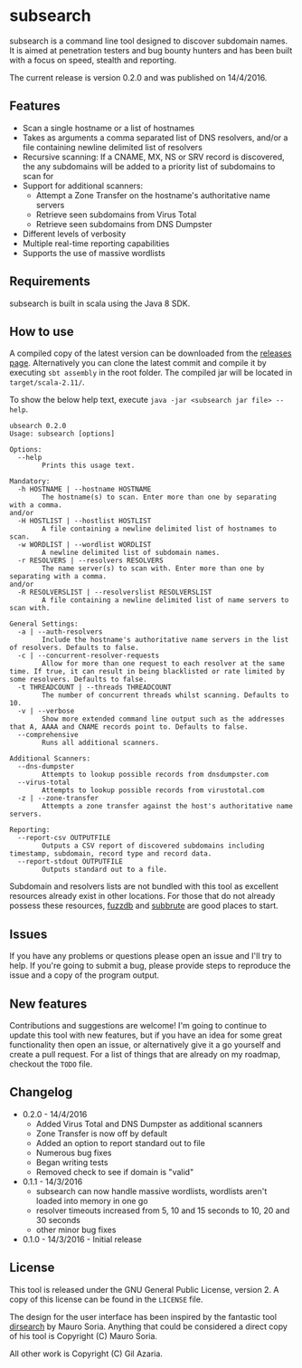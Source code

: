 # subsearch
subsearch is a command line tool designed to discover subdomain names. It is aimed at penetration testers and bug
bounty hunters and has been built with a focus on speed, stealth and reporting.

The current release is version 0.2.0 and was published on 14/4/2016.

## Features

- Scan a single hostname or a list of hostnames
- Takes as arguments a comma separated list of DNS resolvers, and/or a file containing newline delimited list of resolvers
- Recursive scanning: If a CNAME, MX, NS or SRV record is discovered, the any subdomains will be added to a priority list
of subdomains to scan for
- Support for additional scanners:
  - Attempt a Zone Transfer on the hostname's authoritative name servers
  - Retrieve seen subdomains from Virus Total
  - Retrieve seen subdomains from DNS Dumpster
- Different levels of verbosity
- Multiple real-time reporting capabilities
- Supports the use of massive wordlists

## Requirements

subsearch is built in scala using the Java 8 SDK.

## How to use

A compiled copy of the latest version can be downloaded from the [releases page](https://github.com/gavia/subsearch/releases).
Alternatively you can clone the latest commit and compile it by executing `sbt assembly` in the root folder. The compiled
jar will be located in `target/scala-2.11/`.

To show the below help text, execute `java -jar <subsearch jar file> --help`.

```
ubsearch 0.2.0
Usage: subsearch [options]

Options:
  --help
        Prints this usage text.

Mandatory:
  -h HOSTNAME | --hostname HOSTNAME
        The hostname(s) to scan. Enter more than one by separating with a comma.
and/or
  -H HOSTLIST | --hostlist HOSTLIST
        A file containing a newline delimited list of hostnames to scan.
  -w WORDLIST | --wordlist WORDLIST
        A newline delimited list of subdomain names.
  -r RESOLVERS | --resolvers RESOLVERS
        The name server(s) to scan with. Enter more than one by separating with a comma.
and/or
  -R RESOLVERSLIST | --resolverslist RESOLVERSLIST
        A file containing a newline delimited list of name servers to scan with.

General Settings:
  -a | --auth-resolvers
        Include the hostname's authoritative name servers in the list of resolvers. Defaults to false.
  -c | --concurrent-resolver-requests
        Allow for more than one request to each resolver at the same time. If true, it can result in being blacklisted or rate limited by some resolvers. Defaults to false.
  -t THREADCOUNT | --threads THREADCOUNT
        The number of concurrent threads whilst scanning. Defaults to 10.
  -v | --verbose
        Show more extended command line output such as the addresses that A, AAAA and CNAME records point to. Defaults to false.
  --comprehensive
        Runs all additional scanners.

Additional Scanners:
  --dns-dumpster
        Attempts to lookup possible records from dnsdumpster.com
  --virus-total
        Attempts to lookup possible records from virustotal.com
  -z | --zone-transfer
        Attempts a zone transfer against the host's authoritative name servers.

Reporting:
  --report-csv OUTPUTFILE
        Outputs a CSV report of discovered subdomains including timestamp, subdomain, record type and record data.
  --report-stdout OUTPUTFILE
        Outputs standard out to a file.

```

Subdomain and resolvers lists are not bundled with this tool as excellent resources already exist in other locations.
For those that do not already possess these resources, [fuzzdb](https://github.com/fuzzdb-project/fuzzdb) and
[subbrute](https://github.com/TheRook/subbrute) are good places to start.

## Issues

If you have any problems or questions please open an issue and I'll try to help. If you're going to submit a bug, please
provide steps to reproduce the issue and a copy of the program output.

## New features

Contributions and suggestions are welcome! I'm going to continue to update this tool with new features, but if you have
an idea for some great functionality then open an issue, or alternatively give it a go yourself and create a pull request.
For a list of things that are already on my roadmap, checkout the `TODO` file.

## Changelog

- 0.2.0 - 14/4/2016
  - Added Virus Total and DNS Dumpster as additional scanners
  - Zone Transfer is now off by default
  - Added an option to report standard out to file
  - Numerous bug fixes
  - Began writing tests
  - Removed check to see if domain is "valid"
- 0.1.1 - 14/3/2016
  - subsearch can now handle massive wordlists, wordlists aren't loaded into memory in one go
  - resolver timeouts increased from 5, 10 and 15 seconds to 10, 20 and 30 seconds
  - other minor bug fixes
- 0.1.0 - 14/3/2016 - Initial release

## License

This tool is released under the GNU General Public License, version 2. A copy of this license can be found in the `LICENSE`
file.

The design for the user interface has been inspired by the fantastic tool [dirsearch](https://github.com/maurosoria/dirsearch)
by Mauro Soria. Anything that could be considered a direct copy of his tool is Copyright (C) Mauro Soria.

All other work is Copyright (C) Gil Azaria.